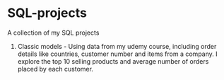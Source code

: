 # SQL-projects
A collection of my SQL projects

1) Classic models - Using data from my udemy course, including order details like countries, customer number and items from a company.
   I explore the top 10 selling products and average number of orders placed by each customer. 
